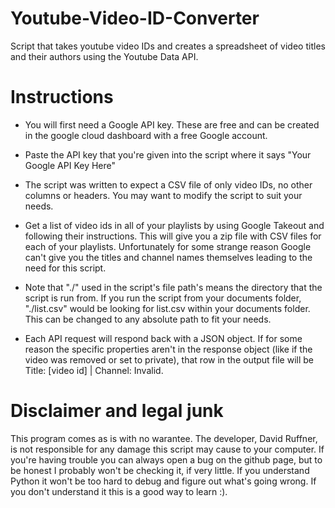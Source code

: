 # Youtube-Video-ID-Converter
Script that takes youtube video IDs and creates a spreadsheet of video titles and their authors using the Youtube Data API.

# Instructions
- You will first need a Google API key. These are free and can be created in the google cloud dashboard with a free Google account.
- Paste the API key that you're given into the script where it says "Your Google API Key Here"

- The script was written to expect a CSV file of only video IDs, no other columns or headers. You may want to modify the script to suit your needs.
- Get a list of video ids in all of your playlists by using Google Takeout and following their instructions. This will give you a zip file with CSV files for each of your playlists. Unfortunately for some strange reason Google can't give you the titles and channel names themselves leading to the need for this script.
- Note that "./" used in the script's file path's means the directory that the script is run from. If you run the script from your documents folder, "./list.csv" would be looking for list.csv within your documents folder. This can be changed to any absolute path to fit your needs.

- Each API request will respond back with a JSON object. If for some reason the specific properties aren't in the response object (like if the video was removed or set to private), that row in the output file will be Title: [video id] | Channel: Invalid.

# Disclaimer and legal junk
This program comes as is with no warantee. The developer, David Ruffner, is not responsible for any damage this script may cause to your computer. If you're having trouble you can always open a bug on the github page, but to be honest I probably won't be checking it, if very little. If you understand Python it won't be too hard to debug and figure out what's going wrong. If you don't understand it this is a good way to learn :).